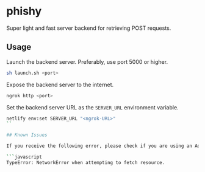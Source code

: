 # phishy

Super light and fast server backend for retrieving POST requests.

## Usage

Launch the backend server. Preferably, use port 5000 or higher.

```bash
sh launch.sh <port>
```

Expose the backend server to the internet.

```bash
ngrok http <port>
```

Set the backend server URL as the `SERVER_URL` environment variable.

```bash
netlify env:set SERVER_URL "<ngrok-URL>"
``

## Known Issues

If you receive the following error, please check if you are using an AdBlocker.

```javascript
TypeError: NetworkError when attempting to fetch resource.
```
